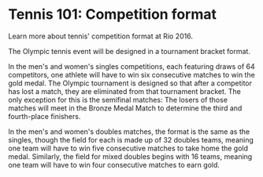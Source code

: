 Tennis 101: Competition format
==============================

Learn more about tennis' competition format at Rio 2016.

The Olympic tennis event will be designed in a tournament bracket format.

In the men's and women's singles competitions, each featuring draws of 64 competitors, one athlete will have to win six consecutive matches to win the gold medal. The Olympic tournament is designed so that after a competitor has lost a match, they are eliminated from that tournament bracket. The only exception for this is the semifinal matches: The losers of those matches will meet in the Bronze Medal Match to determine the third and fourth-place finishers.

In the men's and women's doubles matches, the format is the same as the singles, though the field for each is made up of 32 doubles teams, meaning one team will have to win five consecutive matches to take home the gold medal. Similarly, the field for mixed doubles begins with 16 teams, meaning one team will have to win four consecutive matches to earn gold.


